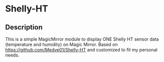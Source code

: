 # Shelly-HT

## Description
This is a simple MagicMirror module to display ONE Shelly HT sensor data (temperature and humidity) on Magic Mirror. Based on <https://github.com/Medve01/Shelly-HT> and customized to fit my personal needs.
